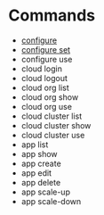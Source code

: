 # Commands

* [configure](/client/configure.md)
* [configure set](/client/222-configure-set.md)
* configure use
* cloud login
* cloud logout
* cloud org list
* cloud org show
* cloud org use
* cloud cluster list
* cloud cluster show
* cloud cluster use
* app list
* app show
* app create
* app edit
* app delete
* app scale-up
* app scale-down



